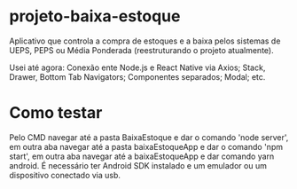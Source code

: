 # projeto-baixa-estoque
Aplicativo que controla a compra de estoques e a baixa pelos sistemas de UEPS, PEPS ou Média Ponderada (reestruturando o projeto atualmente).

Usei até agora:
Conexão ente Node.js e React Native via Axios;
Stack, Drawer, Bottom Tab Navigators;
Componentes separados;
Modal;
etc.


# Como testar
Pelo CMD navegar até a pasta BaixaEstoque e dar o comando 'node server', em outra aba navegar até a pasta baixaEstoqueApp e dar o comando 'npm start', em outra aba navegar até a baixaEstoqueApp e dar comando yarn android. 
É necessário ter Android SDK instalado e um emulador ou um dispositivo conectado via usb.